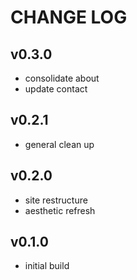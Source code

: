 # CHANGE LOG

## v0.3.0
- consolidate about
- update contact

## v0.2.1
- general clean up

## v0.2.0
- site restructure
- aesthetic refresh

## v0.1.0
- initial build
